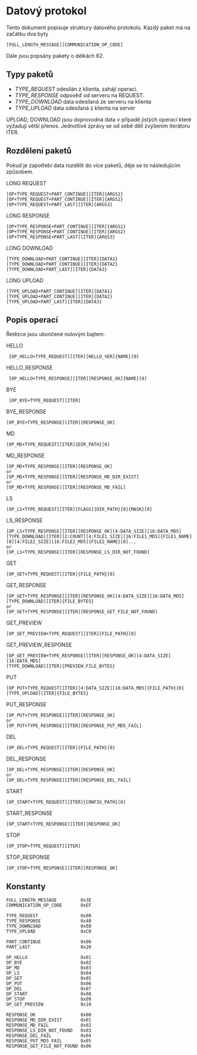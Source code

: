 
 # Datový protokol
 
Tento dokument popisuje struktury datového protokolu.
Kazdý paket má na začátku dva byty
```
[FULL_LENGTH_MESSAGE][COMMUNICATION_OP_CODE]
```
Dále jsou popsány pakety o délkách 62.

 ## Typy paketů
 - *TYPE_REQUEST* odesílán z klienta, zahájí operaci.
 - *TYPE_RESPONSE* odpověď od serveru na REQUEST.
 - *TYPE_DOWNLOAD* data odesílaná ze serveru na klienta
 - *TYPE_UPLOAD* data odesílaná z klienta na server

 UPLOAD, DOWNLOAD jsou doprovodná data v případě jistých operací které vyžadují větší přenos.
 Jednotlivé zprávy se od sebě dělí zvýšením iterátoru ITER.

 ## Rozdělení paketů
Pokud je zapotřebí data rozdělit do více paketů, děje se to následujícím způsobem.


LONG REQUEST
```
[OP+TYPE_REQUEST+PART_CONTINUE][ITER]{ARGS1}
[OP+TYPE_REQUEST+PART_CONTINUE][ITER]{ARGS2}
[OP+TYPE_REQUEST+PART_LAST][ITER]{ARGS3}
```


LONG RESPONSE
```
[OP+TYPE_RESPONSE+PART_CONTINUE][ITER]{ARGS1}
[OP+TYPE_RESPONSE+PART_CONTINUE][ITER]{ARGS2}
[OP+TYPE_RESPONSE+PART_LAST][ITER]{ARGS3}
```


LONG DOWNLOAD
```
[TYPE_DOWNLOAD+PART_CONTINUE][ITER]{DATA1}
[TYPE_DOWNLOAD+PART_CONTINUE][ITER]{DATA2}
[TYPE_DOWNLOAD+PART_LAST][ITER]{DATA3}
```


LONG UPLOAD
```
[TYPE_UPLOAD+PART_CONTINUE][ITER]{DATA1}
[TYPE_UPLOAD+PART_CONTINUE][ITER]{DATA2}
[TYPE_UPLOAD+PART_LAST][ITER]{DATA3}
```


## Popis operací

Řetězce jsou ukončené nulovým bajtem.

 HELLO
 
```
 [OP_HELLO+TYPE_REQUEST][ITER][HELLO_VER]{NAME}[0]
```
 
 HELLO_RESPONSE
```
 [OP_HELLO+TYPE_RESPONSE][ITER][RESPONSE_OK]{NAME}[0]
``` 
BYE
```
 [OP_BYE+TYPE_REQUEST][ITER]
 ```
BYE_RESPONSE
```
[OP_BYE+TYPE_RESPONSE][ITER][RESPONSE_OK]
```
 MD
```
[OP_MD+TYPE_REQUEST][ITER]{DIR_PATH}[0]
```
 MD_RESPONSE
```
[OP_MD+TYPE_RESPONSE][ITER][RESPONSE_OK]
or
[OP_MD+TYPE_RESPONSE][ITER][RESPONSE_MD_DIR_EXIST]
or
[OP_MD+TYPE_RESPONSE][ITER][RESPONSE_MD_FAIL]
```
   
 LS
 
 ```
 [OP_LS+TYPE_REQUEST][ITER][FLAGS]{DIR_PATH}[0]{MASK}[0]
 ```
 
 LS_RESPONSE
 ```
 [OP_LS+TYPE_RESPONSE][ITER][RESPONSE_OK][4:DATA_SIZE][16:DATA_MD5]
 [TYPE_DOWNLOAD][ITER][2:COUNT][4:FILE1_SIZE][16:FILE1_MD5]{FILE1_NAME}[0][4:FILE2_SIZE][16:FILE2_MD5]{FILE2_NAME}[0]...
 or 
 [OP_LS+TYPE_RESPONSE][ITER][RESPONSE_LS_DIR_NOT_FOUND]
 ```
 
  GET
  
  ```
  [OP_GET+TYPE_REQUEST][ITER]{FILE_PATH}[0]
  ```
 
 GET_RESPONSE
  ```
  [OP_GET+TYPE_RESPONSE][ITER][RESPONSE_OK][4:DATA_SIZE][16:DATA_MD5]
  [TYPE_DOWNLOAD][ITER]{FILE_BYTES}
  or
  [OP_GET+TYPE_RESPONSE][ITER][RESPONSE_GET_FILE_NOT_FOUND]
  ```
  
 GET_PREVIEW
  ```
  [OP_GET_PREVIEW+TYPE_REQUEST][ITER]{FILE_PATH}[0]
  ```
   
 GET_PREVIEW_RESPONSE
 ```
 [OP_GET_PREVIEW+TYPE_RESPONSE][ITER][RESPONSE_OK][4:DATA_SIZE][16:DATA_MD5]
 [TYPE_DOWNLOAD][ITER]{PREVIEW_FILE_BYTES}
 ```
 
 PUT
 ```
 [OP_PUT+TYPE_REQUEST][ITER][4:DATA_SIZE][16:DATA_MD5]{FILE_PATH}[0]
 [TYPE_UPLOAD][ITER]{FILE_BYTES}
 ```
 PUT_RESPONSE
 ```
 [OP_PUT+TYPE_RESPONSE][ITER][RESPONSE_OK]
 or
 [OP_PUT+TYPE_RESPONSE][ITER][RESPONSE_PUT_MD5_FAIL]
 ```  
 
 DEL
 ```
 [OP_DEL+TYPE_REQUEST][ITER]{FILE_PATH}[0]
 ```
 DEL_RESPONSE
 ```
 [OP_DEL+TYPE_RESPONSE][ITER][RESPONSE_OK]
 or
 [OP_DEL+TYPE_RESPONSE][ITER][RESPONSE_DEL_FAIL]
 ```  
 START
 ```
 [OP_START+TYPE_REQUEST][ITER]{CONFIG_PATH}[0]
 ```
 START_RESPONSE
 ```
 [OP_START+TYPE_RESPONSE][ITER][RESPONSE_OK]
 ```
 STOP
 ```
 [OP_STOP+TYPE_REQUEST][ITER]
 ```
 STOP_RESPONSE
 ```
 [OP_STOP+TYPE_RESPONSE][ITER][RESPONSE_OK]
 ```
 
## Konstanty

 ```
FULL_LENGTH_MESSAGE         0x3E
COMMUNICATION_OP_CODE       0xEF

TYPE_REQUEST                0x00
TYPE_RESPONSE               0x40
TYPE_DOWNLOAD               0x80
TYPE_UPLOAD                 0xC0

PART_CONTINUE               0x00
PART_LAST                   0x20

OP_HELLO                    0x01
OP_BYE                      0x02
OP_MD                       0x03
OP_LS                       0x04
OP_GET                      0x05
OP_PUT                      0x06
OP_DEL                      0x07
OP_START                    0x08
OP_STOP                     0x09
OP_GET_PREVIEW              0x10

RESPONSE_OK                 0x00
RESPONSE_MD_DIR_EXIST       0x01
RESPONSE_MD_FAIL            0x02
RESPONSE_LS_DIR_NOT_FOUND   0x03
RESPONSE_DEL_FAIL           0x04
RESPONSE_PUT_MD5_FAIL       0x05
RESPONSE_GET_FILE_NOT_FOUND 0x06
 ```
 